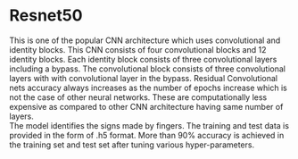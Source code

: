 # Resnet50
This is one of the popular CNN architecture which uses convolutional and identity blocks. This CNN consists of four convolutional blocks and 12 identity blocks. Each identity block consists of three convolutional layers including a bypass. The convolutional block consists of three convolutional layers with with convolutional layer in the bypass. Residual Convolutional nets accuracy always increases as the number of epochs increase which is not the case of other neural networks. These are computationally less expensive as compared to other CNN architecture having same number of layers. 
</br>
The model identifies the signs made by fingers. The training and test data is provided in the form of .h5 format.
More than 90% accuracy is achieved in the training set and test set after tuning various hyper-parameters.

